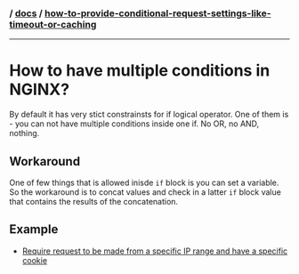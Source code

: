 ### / [docs](./../) / [how-to-provide-conditional-request-settings-like-timeout-or-caching](./)

-----------------------------------------------------------------------------------

# How to have multiple conditions in NGINX?

By default it has very stict constrainsts for if logical operator. One of them
is - you can not have multiple conditions inside one if. No OR, no AND, nothing.

## Workaround
One of few things that is allowed inisde `if` block is you can set a variable.
So the workaround is to concat values and check in a latter `if` block value 
that contains the results of the concatenation.

## Example
* [Require request to be made from a specific IP range and have a specific cookie](examples/require-request-to-be-made-from-a-specific-IP-range-and-have-a-specific-cookie.md)